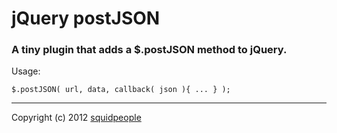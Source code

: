 jQuery postJSON
==============

### A tiny plugin that adds a $.postJSON method to jQuery.


Usage:

    $.postJSON( url, data, callback( json ){ ... } );


* * *

Copyright (c) 2012 [squidpeople](http://squidpeople.com)